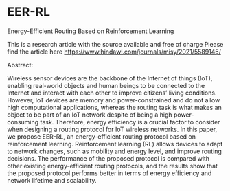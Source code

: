# EER-RL
Energy-Efficient Routing Based on Reinforcement Learning

This is a research article with the source available and free of charge
Please find the article here https://www.hindawi.com/journals/misy/2021/5589145/



Abstract:

Wireless sensor devices are the backbone of the Internet of things (IoT), enabling real-world objects and human beings to be connected to the Internet and interact with each other to improve citizens’ living conditions. However, IoT devices are memory and power-constrained and do not allow high computational applications, whereas the routing task is what makes an object to be part of an IoT network despite of being a high power-consuming task. Therefore, energy efficiency is a crucial factor to consider when designing a routing protocol for IoT wireless networks. In this paper, we propose EER-RL, an energy-efficient routing protocol based on reinforcement learning. Reinforcement learning (RL) allows devices to adapt to network changes, such as mobility and energy level, and improve routing decisions. The performance of the proposed protocol is compared with other existing energy-efficient routing protocols, and the results show that the proposed protocol performs better in terms of energy efficiency and network lifetime and scalability.


